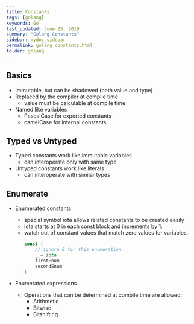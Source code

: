```yaml
---
title: Constants
tags: [golang]
keywords: Go
last_updated: June 25, 2019
summary: "Golang Constants"
sidebar: mydoc_sidebar
permalink: golang_constants.html
folder: golang
---
```


## Basics
* Immutable, but can be shadowed (both value and type)
* Replaced by the compiler at compile time
    * value must be calculable at compile time
* Named like variables
    * PascalCase for exported constants
    * camelCase for internal constants

## Typed vs Untyped
* Typed constants work like immutable variables
    * can interoperate only with same type
* Untyped constants work like literals
    * can interoperate with similar types

## Enumerate
* Enumerated constants
    * special symbol iota allows related constants to be created easily
    * iota starts at 0 in each const block and increments by 1.
    * watch out of constant values that match zero values for variables. 
        ```go
        const (
            // ignore 0 for this enumeration
            _ = iota
            firstEnum
            secondEnum
        )
        ``` 
        
* Enumerated expressions
    * Operations that can be determined at compile time are allowed:
        * Arithmetic
        * Bitwise
        * Bitshifting
        
